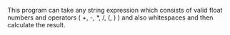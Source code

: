 This program can take any string expression which consists of valid float numbers and operators ( +, -, *, /, (, ) ) and also whitespaces and then calculate the result.
